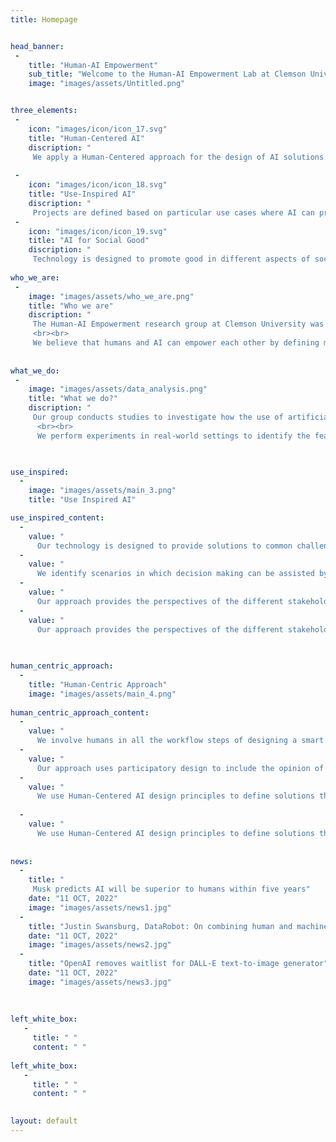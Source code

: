 ```yaml
---
title: Homepage


head_banner:
 -  
    title: "Human-AI Empowerment"
    sub_title: "Welcome to the Human-AI Empowerment Lab at Clemson University"
    image: "images/assets/Untitled.png"


three_elements:
 -
    icon: "images/icon/icon_17.svg"
    title: "Human-Centered AI"
    discription: "
     We apply a Human-Centered approach for the design of AI solutions."
   
 -
    icon: "images/icon/icon_18.svg"
    title: "Use-Inspired AI"
    discription: "
     Projects are defined based on particular use cases where AI can provide value."
 -
    icon: "images/icon/icon_19.svg"
    title: "AI for Social Good"
    discription: "
     Technology is designed to promote good in different aspects of society."
     
who_we_are:
 -
    image: "images/assets/who_we_are.png"
    title: "Who we are"
    discription: "
     The Human-AI Empowerment research group at Clemson University was founded in 2022 with the aim of studying the use of Artificial Intelligence (AI) for helping humans to achieve their goals. We conduct a Use-Inspired AI approach to understand how AI can be used in different contexts.
     <br><br>
     We believe that humans and AI can empower each other by defining mutually beneficial goals. We develop models and methods that can help machines to learn from humans by taking into account human cognitive biases and preferences. We aim to create algorithms that can optimize machine learning models according to human feedback, in order to improve the performance of the overall system."
     
     
what_we_do:
 -
    image: "images/assets/data_analysis.png"
    title: "What we do?"
    discription: "
     Our group conducts studies to investigate how the use of artificial intelligence can enhance the performance of human activities and promote well-being. We seek to use artificial intelligence from different modalities such as audio, images, text, and telemetry data to understand human behavior from natural interactions. We collect and analyze data in the workplace for identifying trends and patterns that help machines to recommend better strategies to achieve our goals. This can assist humans in the decision-making process to make judgments that are more accurately based on data.
      <br><br>
      We perform experiments in real-world settings to identify the feasibility of current technologies in the wild. We explore the limitations of technology and define mitigation strategies to create accountable solutions. These tools are evaluated by users whose feedback feed the systems for continious improvement. The main goal of our research is understand how smart tools can help people to reach new opportunities and improve their lives."
             


use_inspired:
  -
    image: "images/assets/main_3.png"
    title: "Use Inspired AI"

use_inspired_content:
  -
    value: "
      Our technology is designed to provide solutions to common challenges in multiple contexts."
  -
    value: "
      We identify scenarios in which decision making can be assisted by AI technologies."
  -
    value: "
      Our approach provides the perspectives of the different stakeholders in a process."
  -
    value: "
      Our approach provides the perspectives of the different stakeholders in a process."
         
      

human_centric_approach:
  -
    title: "Human-Centric Approach"
    image: "images/assets/main_4.png"
  
human_centric_approach_content:
  -
    value: "
      We involve humans in all the workflow steps of designing a smart solution."
  -
    value: "
      Our approach uses participatory design to include the opinion of multiple actors."
  -
    value: "
      We use Human-Centered AI design principles to define solutions that aligns to our interests."
      
  -
    value: "
      We use Human-Centered AI design principles to define solutions that aligns to our interests."    
      
      
news:
  -
    title: "
     Musk predicts AI will be superior to humans within five years"
    date: "11 OCT, 2022"
    image: "images/assets/news1.jpg"
  -
    title: "Justin Swansburg, DataRobot: On combining human and machine intelligence"
    date: "11 OCT, 2022"
    image: "images/assets/news2.jpg"
  -
    title: "OpenAI removes waitlist for DALL-E text-to-image generator"
    date: "11 OCT, 2022"
    image: "images/assets/news3.jpg"
          
            
      
left_white_box: 
   - 
     title: " "
     content: " "
     
left_white_box:
   - 
     title: " "
     content: " "
   

layout: default
---
```


